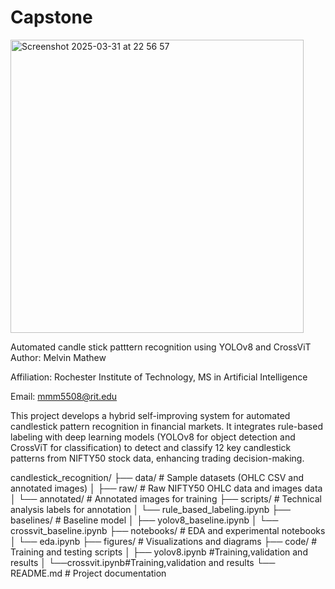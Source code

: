 # Capstone
<img width="469" alt="Screenshot 2025-03-31 at 22 56 57" src="https://github.com/user-attachments/assets/d315ae3e-ba6f-42b3-9408-a10e8e542045" />



Automated candle stick patttern recognition using YOLOv8 and CrossViT 
Author: Melvin Mathew

Affiliation: Rochester Institute of Technology, MS in Artificial Intelligence

Email: mmm5508@rit.edu

This project develops a hybrid self-improving system for automated candlestick pattern recognition in financial markets. It integrates rule-based labeling with deep learning models (YOLOv8 for object detection and CrossViT for classification) to detect and classify 12 key candlestick patterns from NIFTY50 stock data, enhancing trading decision-making.

candlestick_recognition/
├── data/                # Sample datasets (OHLC CSV and annotated images)
│   ├── raw/            # Raw NIFTY50 OHLC data and images data
│   └── annotated/      # Annotated images for training
├── scripts/            # Technical analysis labels for annotation
│   └── rule_based_labeling.ipynb
├── baselines/             # Baseline model 
│   ├── yolov8_baseline.ipynb
│   └── crossvit_baseline.ipynb
├── notebooks/          # EDA and experimental notebooks
│   └── eda.ipynb
├── figures/            # Visualizations and diagrams
├── code/         # Training and testing scripts
│   ├── yolov8.ipynb #Training,validation and results
│   └──crossvit.ipynb#Training,validation and results
└── README.md           # Project documentation


